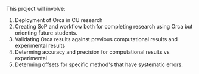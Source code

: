 This project will involve:
1) Deployment of Orca in CU research
2) Creating SoP and workflow both for completing research using Orca but orienting future students.
3) Validating Orca results against previous computational results and experimental results
4) Determing accuracy and precision for computational results vs experimental
5) Determing offsets for specific method's that have systematic errors.
